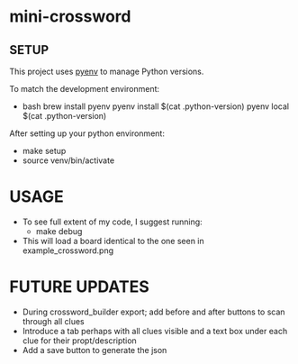 # mini-crossword

## SETUP

This project uses [pyenv](https://github.com/pyenv/pyenv) to manage Python versions.

To match the development environment:

* bash
brew install pyenv
pyenv install $(cat .python-version)
pyenv local $(cat .python-version)

After setting up your python environment:
* make setup
* source venv/bin/activate

# USAGE
* To see full extent of my code, I suggest running: 
   * make debug
* This will load a board identical to the one seen in example_crossword.png

# FUTURE UPDATES
* During crossword_builder export; add before and after buttons to scan through all clues
* Introduce a tab perhaps with all clues visible and a text box under each clue for their propt/description
* Add a save button to generate the json
